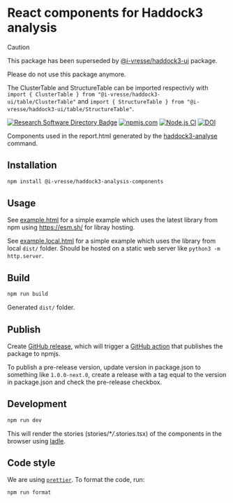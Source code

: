 # React components for Haddock3 analysis

> [!CAUTION]
> This package has been superseded by 
> [@i-vresse/haddock3-ui](https://www.npmjs.com/package/@i-vresse/haddock3-ui) package.
>
> Please do not use this package anymore.
> 
> The ClusterTable and StructureTable can be imported respectivly with
> `import { ClusterTable } from "@i-vresse/haddock3-ui/table/ClusterTable"` and
> `import { StructureTable } from "@i-vresse/haddock3-ui/table/StructureTable"`.

[![Research Software Directory Badge](https://img.shields.io/badge/rsd-00a3e3.svg)](https://research-software-directory.org/software/haddock3-analysis-components)
[![npmjs.com](https://img.shields.io/npm/v/@i-vresse/haddock3-analysis-components.svg?style=flat)](https://www.npmjs.com/package/@i-vresse/haddock3-analysis-components)
[![Node.js CI](https://github.com/i-VRESSE/haddock3-analysis-components/actions/workflows/ci.yml/badge.svg)](https://github.com/i-VRESSE/haddock3-analysis-components/actions/workflows/ci.yml)
[![DOI](https://zenodo.org/badge/DOI/10.5281/zenodo.10522421.svg)](https://doi.org/10.5281/zenodo.10522421)

Components used in the report.html generated by the [haddock3-analyse](https://github.com/haddocking/haddock3/blob/main/src/haddock/clis/cli_analyse.py) command.

## Installation

```bash
npm install @i-vresse/haddock3-analysis-components
```

## Usage

See [example.html](example.html) for a simple example which uses the latest library from npm using https://esm.sh/ for libray hosting.

See [example.local.html](example.local.html) for a simple example which uses the library from local `dist/` folder.
Should be hosted on a static web server like `python3 -m http.server`.

## Build

```bash
npm run build
```

Generated `dist/` folder.

## Publish

Create [GitHub release](https://github.com/i-VRESSE/haddock3-analysis-components/releases/new),
which will trigger a [GitHub action](.github/workflows/publish.yml) that publishes the package to npmjs.

To publish a pre-release version, update version in package.json to something like `1.0.0-next.0`, create a release with a tag equal to the version in package.json and check the pre-release checkbox.

## Development

```bash
npm run dev
```

This will render the stories (stories/\*_/_.stories.tsx) of the components in the browser using [ladle](https://ladle.dev/).

## Code style

We are using [`prettier`](https://prettier.io). To format the code, run:

```bash
npm run format
```
